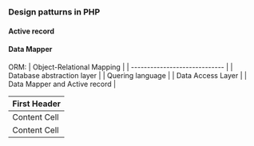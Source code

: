 ### Design patturns in PHP

#### Active record


#### Data Mapper


ORM:
|   Object-Relational Mapping   |
| ----------------------------- |
|   Database abstraction layer  |
|       Quering language        |
|       Data Access Layer       |
| Data Mapper and Active record |



| First Header  |
| ------------- | 
| Content Cell  |
| Content Cell  |
